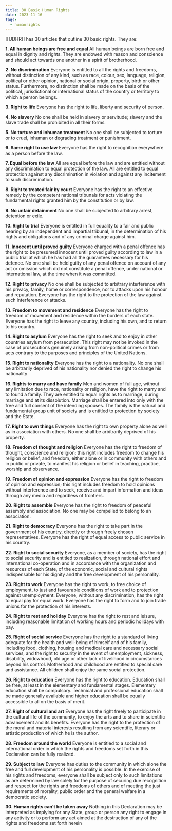 ```yaml
---
title: 30 Basic Human Rights
date: 2023-11-16
tags:
  - humanrights
---
```

[[UDHR]] has 30 articles that outline 30 basic rights. They are: 

**1. All human beings are free and equal**
All human beings are born free and equal in dignity and rights. They are
endowed with reason and conscience and should act towards one another
in a spirit of brotherhood.

**2. No discrimination**
Everyone is entitled to all the rights and freedoms, without distinction of any kind, such as race, colour, sex, language, religion, political or other opinion, national or social origin, property, birth or other status. Furthermore, no distinction shall be made on the basis of the political, jurisdictional or international status of the country or territory to which a person belongs.

**3. Right to life**
Everyone has the right to life, liberty and security of person.

**4. No slavery**
No one shall be held in slavery or servitude; slavery and the slave trade shall be prohibited in all their forms.

**5. No torture and inhuman treatment**
No one shall be subjected to torture or to cruel, inhuman or degrading
treatment or punishment.

**6. Same right to use law**
Everyone has the right to recognition everywhere as a person before the law.

**7. Equal before the law**
All are equal before the law and are entitled without any discrimination to
equal protection of the law. All are entitled to equal protection against any
discrimination in violation and against any incitement to such discrimination.

**8. Right to treated fair by court**
Everyone has the right to an effective remedy by the competent national
tribunals for acts violating the fundamental rights granted him by the
constitution or by law.

**9. No unfair detainment**
No one shall be subjected to arbitrary arrest, detention or exile.

**10. Right to trial**
Everyone is entitled in full equality to a fair and public hearing by an
independent and impartial tribunal, in the determination of his rights and
obligations and of any criminal charge against him.

**11. Innocent until proved guilty**
Everyone charged with a penal offence has the right to be presumed
innocent until proved guilty according to law in a public trial at which he has had all the guarantees necessary for his defence. No one shall be held guilty of any penal offence on account of any act or omission which did not
constitute a penal offence, under national or international law, at the time
when it was committed.

**12. Right to privacy**
No one shall be subjected to arbitrary interference with his privacy, family,
home or correspondence, nor to attacks upon his honour and reputation.
Everyone has the right to the protection of the law against such interference or attacks.

**13. Freedom to movement and residence**
Everyone has the right to freedom of movement and residence within the
borders of each state. Everyone has the right to leave any country, including his own, and to return to his country.

**14. Right to asylum**
Everyone has the right to seek and to enjoy in other countries asylum from
persecution. This right may not be invoked in the case of prosecutions
genuinely arising from non-political crimes or from acts contrary to the
purposes and principles of the United Nations.

**15. Right to nationality**
Everyone has the right to a nationality. No one shall be arbitrarily deprived
of his nationality nor denied the right to change his nationality

**16. Rights to marry and have family**
Men and women of full age, without any limitation due to race, nationality or religion, have the right to marry and to found a family. They are entitled to equal rights as to marriage, during marriage and at its dissolution. Marriage shall be entered into only with the free and full consent of the intending spouses. The family is the natural and fundamental group unit of society and is entitled to protection by society and the State.

**17. Right to own things**
Everyone has the right to own property alone as well as in association with
others. No one shall be arbitrarily deprived of his property.

**18. Freedom of thought and religion**
Everyone has the right to freedom of thought, conscience and religion; this
right includes freedom to change his religion or belief, and freedom, either
alone or in community with others and in public or private, to manifest his
religion or belief in teaching, practice, worship and observance.

**19. Freedom of opinion and expression**
Everyone has the right to freedom of opinion and expression; this right
includes freedom to hold opinions without interference and to seek, receive
and impart information and ideas through any media and regardless of
frontiers.

**20. Right to assemble**
Everyone has the right to freedom of peaceful assembly and association. No one may be compelled to belong to an association.

**21. Right to democracy**
Everyone has the right to take part in the government of his country, directly
or through freely chosen representatives. Everyone has the right of equal
access to public service in his country.

**22. Right to social security**
Everyone, as a member of society, has the right to social security and is
entitled to realization, through national effort and international co-operation and in accordance with the organization and resources of each State, of the economic, social and cultural rights indispensable for his dignity and the free development of his personality.

**23. Right to work**
Everyone has the right to work, to free choice of employment, to just and
favourable conditions of work and to protection against unemployment.
Everyone, without any discrimination, has the right to equal pay for equal
work. Everyone has the right to form and to join trade unions for the
protection of his interests.

**24. Right to rest and holiday**
Everyone has the right to rest and leisure, including reasonable limitation of
working hours and periodic holidays with pay.

**25. Right of social service**
Everyone has the right to a standard of living adequate for the health and
well-being of himself and of his family, including food, clothing, housing and medical care and necessary social services, and the right to security in the event of unemployment, sickness, disability, widowhood, old age or other lack of livelihood in circumstances beyond his control. Motherhood and childhood are entitled to special care and assistance. All children shall enjoy the same social protection.

**26. Right to education**
Everyone has the right to education. Education shall be free, at least in the
elementary and fundamental stages. Elementary education shall be
compulsory. Technical and professional education shall be made generally
available and higher education shall be equally accessible to all on the basis of merit.

**27. Right of cultural and art**
Everyone has the right freely to participate in the cultural life of the
community, to enjoy the arts and to share in scientific advancement and its
benefits. Everyone has the right to the protection of the moral and material
interests resulting from any scientific, literary or artistic production of which
he is the author.

**28. Freedom around the world**
Everyone is entitled to a social and international order in which the rights and freedoms set forth in this Declaration can be fully realized.

**29. Subject to law**
Everyone has duties to the community in which alone the free and full
development of his personality is possible. In the exercise of his rights and
freedoms, everyone shall be subject only to such limitations as are
determined by law solely for the purpose of securing due recognition and
respect for the rights and freedoms of others and of meeting the just
requirements of morality, public order and the general welfare in a
democratic society.

**30. Human rights can’t be taken away**
Nothing in this Declaration may be interpreted as implying for any State,
group or person any right to engage in any activity or to perform any act
aimed at the destruction of any of the rights and freedoms set forth herein